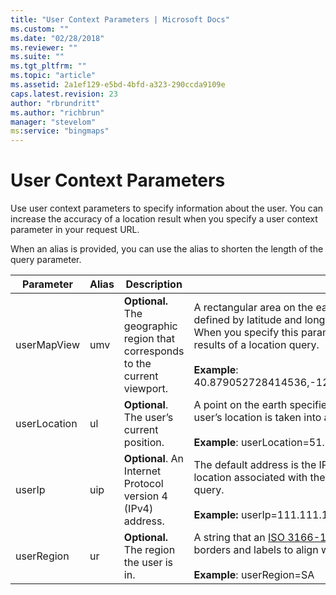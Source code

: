 ```yaml
---
title: "User Context Parameters | Microsoft Docs"
ms.custom: ""
ms.date: "02/28/2018"
ms.reviewer: ""
ms.suite: ""
ms.tgt_pltfrm: ""
ms.topic: "article"
ms.assetid: 2a1ef129-e5bd-4bfd-a323-290ccda9109e
caps.latest.revision: 23
author: "rbrundritt"
ms.author: "richbrun"
manager: "stevelom"
ms:service: "bingmaps"
---
```

# User Context Parameters
Use user context parameters to specify information about the user. You can increase the accuracy of a location result when you specify a user context parameter in your request URL.  
  
 When an alias is provided, you can use the alias to shorten the length of the query parameter.  
  
|Parameter|Alias|Description|Values|  
|---------------|-----------|-----------------|------------|  
|userMapView|umv|**Optional.** The geographic region that corresponds to the current viewport.|A rectangular area on the earth defined as a bounding box object. The sides of the rectangles are defined by latitude and longitude values. For more information, see [Location and Area Types](../rest-services/location-and-area-types.md). When you specify this parameter, the geographical area is taken into account when computing the results of a location query.<br /><br /> **Example**: 40.879052728414536,-122.51596324145794,49.77062925696373,-105.74403114616871|  
|userLocation|ul|**Optional**. The user’s current position.|A point on the earth specified as a latitude and longitude. When you specify this parameter, the user’s location is taken into account and the results returned may be more relevant to the user.<br /><br /> **Example**: userLocation=51.504360719046616,-0.12600176611298197|  
|userIp|uip|**Optional**. An Internet Protocol version 4 (IPv4) address.|The default address is the IPv4 address of the request. When you specify this parameter, the location associated with the IP address is taken into account in computing the results of a location query.<br /><br /> **Example:** userIp=111.111.11.11|  
|userRegion|ur|**Optional.** The region the user is in.|A string that an [ISO 3166-1 Alpha-2 region/country code](https://en.wikipedia.org/wiki/ISO_3166-1_alpha-2). This will alter Geopolitical disputed borders and labels to align with the specified user region.<br /><br /> **Example**: userRegion=SA|